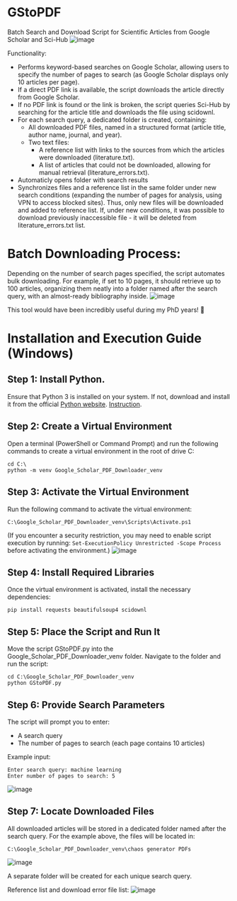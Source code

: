 # GStoPDF
Batch Search and Download Script for Scientific Articles from Google Scholar and Sci-Hub
![image](https://github.com/user-attachments/assets/5ef3eeb9-12d1-49e0-bd5c-89ca2419c6db)

Functionality:
* Performs keyword-based searches on Google Scholar, allowing users to specify the number of pages to search (as Google Scholar displays only 10 articles per page).
* If a direct PDF link is available, the script downloads the article directly from Google Scholar.
* If no PDF link is found or the link is broken, the script queries Sci-Hub by searching for the article title and downloads the file using scidownl.
* For each search query, a dedicated folder is created, containing:
  * All downloaded PDF files, named in a structured format (article title, author name, journal, and year).
  * Two text files:
    * A reference list with links to the sources from which the articles were downloaded (literature.txt).
    * A list of articles that could not be downloaded, allowing for manual retrieval (literature_errors.txt).
* Automaticly opens folder with search results
* Synchronizes files and a reference list in the same folder under new search conditions (expanding the number of pages for analysis, using VPN to access blocked sites). Thus, only new files will be downloaded and added to reference list. If, under new conditions, it was possible to download previously inaccessible file - it will be deleted from literature_errors.txt list.

# Batch Downloading Process:
Depending on the number of search pages specified, the script automates bulk downloading. For example, if set to 10 pages, it should retrieve up to 100 articles, organizing them neatly into a folder named after the search query, with an almost-ready bibliography inside.
![image](https://github.com/user-attachments/assets/6b7526f5-75b9-4c2b-87f1-2fdf17cebf19)

This tool would have been incredibly useful during my PhD years! 🚀

# Installation and Execution Guide (Windows)
## Step 1: Install Python.

Ensure that Python 3 is installed on your system. If not, download and install it from the official [Python website](https://www.python.org/downloads/). [Instruction](https://phoenixnap.com/kb/how-to-install-python-3-windows).

## Step 2: Create a Virtual Environment

  Open a terminal (PowerShell or Command Prompt) and run the following commands to create a virtual environment in the root of drive C:
  ```
  cd C:\
  python -m venv Google_Scholar_PDF_Downloader_venv
  ```

## Step 3: Activate the Virtual Environment

  Run the following command to activate the virtual environment:
  ```
  C:\Google_Scholar_PDF_Downloader_venv\Scripts\Activate.ps1
  ```
  (If you encounter a security restriction, you may need to enable script execution by running:
  `Set-ExecutionPolicy Unrestricted -Scope Process`
  before activating the environment.)
![image](https://github.com/user-attachments/assets/6374c78a-9224-40bc-95cb-51975e1434e6)

## Step 4: Install Required Libraries

  Once the virtual environment is activated, install the necessary dependencies:
  ```
  pip install requests beautifulsoup4 scidownl
  ```

## Step 5: Place the Script and Run It

  Move the script GStoPDF.py into the Google_Scholar_PDF_Downloader_venv folder.
  Navigate to the folder and run the script:
  ```
  cd C:\Google_Scholar_PDF_Downloader_venv
  python GStoPDF.py
  ```
## Step 6: Provide Search Parameters

The script will prompt you to enter:
* A search query
* The number of pages to search (each page contains 10 articles)

Example input:
```
Enter search query: machine learning
Enter number of pages to search: 5
```
![image](https://github.com/user-attachments/assets/006684a7-9717-4559-9670-c1d0877296b1)

## Step 7: Locate Downloaded Files

  All downloaded articles will be stored in a dedicated folder named after the search query. For the example above, the files will be located in:
  ```
  C:\Google_Scholar_PDF_Downloader_venv\chaos generator PDFs
  ```
![image](https://github.com/user-attachments/assets/f3ae80d7-e2ea-464f-8534-87c3666b3b81)

  A separate folder will be created for each unique search query.
  
Reference list and download error file list:
![image](https://github.com/user-attachments/assets/4b32894a-5c87-4683-95b1-5568847590d6)








